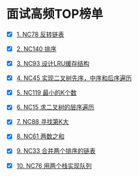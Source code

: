 # 面试高频TOP榜单

- [x] [1. NC78 反转链表](https://www.nowcoder.com/practice/75e878df47f24fdc9dc3e400ec6058ca?tpId=117&tqId=37777&rp=1&ru=/exam/oj&qru=/exam/oj&sourceUrl=%2Fexam%2Foj%3Ftab%3D%25E7%25AE%2597%25E6%25B3%2595%25E7%25AF%2587%26topicId%3D117%26page%3D1&difficulty=undefined&judgeStatus=undefined&tags=&title=)

- [x] [2. NC140 排序](https://www.nowcoder.com/practice/2baf799ea0594abd974d37139de27896?tpId=117&rp=1&ru=%2Fexam%2Foj&qru=%2Fexam%2Foj&sourceUrl=%2Fexam%2Foj%3Ftab%3D%25E7%25AE%2597%25E6%25B3%2595%25E7%25AF%2587%26topicId%3D117%26page%3D1&difficulty=&judgeStatus=&tags=&title=&gioEnter=menu)

- [x] [3. NC93 设计LRU缓存结构](https://www.nowcoder.com/practice/e3769a5f49894d49b871c09cadd13a61?tpId=117&rp=1&ru=%2Fexam%2Foj&qru=%2Fexam%2Foj&sourceUrl=%2Fexam%2Foj%3Ftab%3D%25E7%25AE%2597%25E6%25B3%2595%25E7%25AF%2587%26topicId%3D117%26page%3D1&difficulty=&judgeStatus=&tags=&title=&gioEnter=menu)

- [x] [4. NC45 实现二叉树先序，中序和后序遍历](https://www.nowcoder.com/practice/a9fec6c46a684ad5a3abd4e365a9d362?tpId=117&rp=1&ru=%2Fexam%2Foj&qru=%2Fexam%2Foj&sourceUrl=%2Fexam%2Foj%3Ftab%3D%25E7%25AE%2597%25E6%25B3%2595%25E7%25AF%2587%26topicId%3D117%26page%3D1&difficulty=&judgeStatus=&tags=&title=&gioEnter=menu)

- [x] [5. NC119 最小的K个数](https://www.nowcoder.com/practice/6a296eb82cf844ca8539b57c23e6e9bf?tpId=117&rp=1&ru=%2Fexam%2Foj&qru=%2Fexam%2Foj&sourceUrl=%2Fexam%2Foj%3Ftab%3D%25E7%25AE%2597%25E6%25B3%2595%25E7%25AF%2587%26topicId%3D117%26page%3D1&difficulty=&judgeStatus=&tags=&title=&gioEnter=menu)

- [x] [6. NC15 求二叉树的层序遍历](https://www.nowcoder.com/practice/04a5560e43e24e9db4595865dc9c63a3?tpId=117&rp=1&ru=%2Fexam%2Foj&qru=%2Fexam%2Foj&sourceUrl=%2Fexam%2Foj%3Ftab%3D%25E7%25AE%2597%25E6%25B3%2595%25E7%25AF%2587%26topicId%3D117%26page%3D1&difficulty=&judgeStatus=&tags=&title=&gioEnter=menu)

- [x] [7. NC88 寻找第K大](https://www.nowcoder.com/practice/e016ad9b7f0b45048c58a9f27ba618bf?tpId=117&rp=1&ru=%2Fexam%2Foj&qru=%2Fexam%2Foj&sourceUrl=%2Fexam%2Foj%3Ftab%3D%25E7%25AE%2597%25E6%25B3%2595%25E7%25AF%2587%26topicId%3D117%26page%3D1&difficulty=&judgeStatus=&tags=&title=&gioEnter=menu)

- [x] [8. NC61 两数之和](https://www.nowcoder.com/practice/20ef0972485e41019e39543e8e895b7f?tpId=117&rp=1&ru=%2Fexam%2Foj&qru=%2Fexam%2Foj&sourceUrl=%2Fexam%2Foj%3Ftab%3D%25E7%25AE%2597%25E6%25B3%2595%25E7%25AF%2587%26topicId%3D117%26page%3D1&difficulty=&judgeStatus=&tags=&title=&gioEnter=menu)

- [x] [9. NC33 合并两个排序的链表](https://www.nowcoder.com/practice/d8b6b4358f774294a89de2a6ac4d9337?tpId=117&rp=1&ru=%2Fexam%2Foj&qru=%2Fexam%2Foj&sourceUrl=%2Fexam%2Foj%3Ftab%3D%25E7%25AE%2597%25E6%25B3%2595%25E7%25AF%2587%26topicId%3D117%26page%3D1&difficulty=&judgeStatus=&tags=&title=&gioEnter=menu)

- [x] [10. NC76 用两个栈实现队列](https://www.nowcoder.com/practice/54275ddae22f475981afa2244dd448c6?tpId=117&rp=1&ru=%2Fexam%2Foj&qru=%2Fexam%2Foj&sourceUrl=%2Fexam%2Foj%3Ftab%3D%25E7%25AE%2597%25E6%25B3%2595%25E7%25AF%2587%26topicId%3D117%26page%3D1&difficulty=&judgeStatus=&tags=&title=&gioEnter=menu)